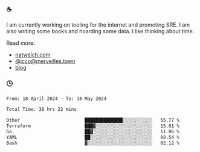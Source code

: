 ### ☕

I am currently working on tooling for the internet and promoting SRE. I am also writing some books and hoarding some data. I like thinking about time. 

Read more:

 - [natwelch.com](https://natwelch.com)
 - [@icco@merveilles.town](https://merveilles.town/@icco)
 - [blog](https://writing.natwelch.com)

### 🕒

<!--START_SECTION:waka-->

```txt
From: 18 April 2024 - To: 18 May 2024

Total Time: 38 hrs 22 mins

Other                        ██████████████░░░░░░░░░░░   55.77 %
Terraform                    ███▓░░░░░░░░░░░░░░░░░░░░░   15.01 %
Go                           ██▓░░░░░░░░░░░░░░░░░░░░░░   11.06 %
YAML                         ██░░░░░░░░░░░░░░░░░░░░░░░   08.54 %
Bash                         ▓░░░░░░░░░░░░░░░░░░░░░░░░   02.12 %
```

<!--END_SECTION:waka-->
